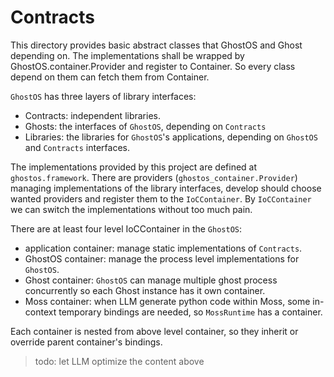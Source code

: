 # Contracts

This directory provides basic abstract classes that GhostOS and Ghost depending on.
The implementations shall be wrapped by GhostOS.container.Provider and register to Container.
So every class depend on them can fetch them from Container.

`GhostOS` has three layers of library interfaces:
- Contracts: independent libraries.
- Ghosts: the interfaces of `GhostOS`, depending on `Contracts`
- Libraries: the libraries for `GhostOS`'s applications, depending on `GhostOS` and `Contracts` interfaces.

The implementations provided by this project are defined at `ghostos.framework`.
There are providers (`ghostos_container.Provider`) managing implementations of the library interfaces,
develop should choose wanted providers and register them to the `IoCContainer`.
By `IoCContainer` we can switch the implementations without too much pain.

There are at least four level IoCContainer in the `GhostOS`:
- application container: manage static implementations of `Contracts`.
- GhostOS container: manage the process level implementations for `GhostOS`.
- Ghost container: `GhostOS` can manage multiple ghost process concurrently so each Ghost instance has it own container.
- Moss container: when LLM generate python code within Moss, some in-context temporary bindings are needed, so `MossRuntime` has a container.

Each container is nested from above level container, so they inherit or override parent container's bindings.

> todo: let LLM optimize the content above